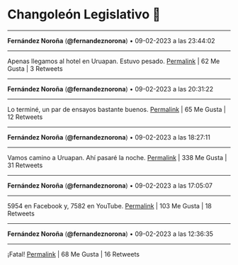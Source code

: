 # Changoleón Legislativo 🙈
*****
**Fernández Noroña** (**@fernandeznorona**) • 09-02-2023 a las 23:44:02
*****
Apenas llegamos al hotel en Uruapan. Estuvo pesado.
[Permalink](https://twitter.com/fernandeznorona/status/1623950909280514050) | 62 Me Gusta | 3 Retweets
*****
**Fernández Noroña** (**@fernandeznorona**) • 09-02-2023 a las 20:31:22
*****
Lo terminé, un par de ensayos bastante buenos.
[Permalink](https://twitter.com/fernandeznorona/status/1623902419582087168) | 65 Me Gusta | 12 Retweets
*****
**Fernández Noroña** (**@fernandeznorona**) • 09-02-2023 a las 18:27:11
*****
Vamos camino a Uruapan. Ahí pasaré la noche.
[Permalink](https://twitter.com/fernandeznorona/status/1623871168817004544) | 338 Me Gusta | 31 Retweets
*****
**Fernández Noroña** (**@fernandeznorona**) • 09-02-2023 a las 17:05:07
*****
5954 en Facebook y, 7582 en YouTube.
[Permalink](https://twitter.com/fernandeznorona/status/1623850516571729921) | 103 Me Gusta | 18 Retweets
*****
**Fernández Noroña** (**@fernandeznorona**) • 09-02-2023 a las 12:36:35
*****
¡Fatal!
[Permalink](https://twitter.com/fernandeznorona/status/1623782939258503169) | 68 Me Gusta | 16 Retweets